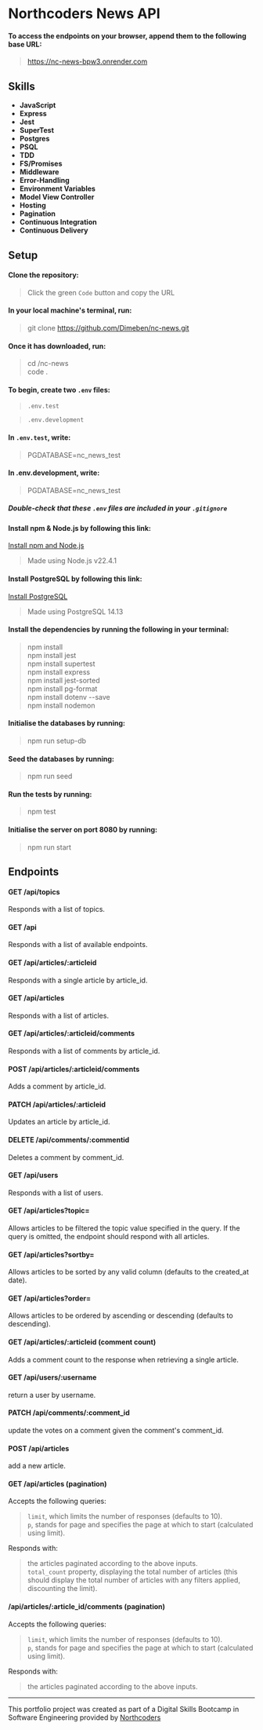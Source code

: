 # Northcoders News API

#### To access the endpoints on your browser, append them to the following base URL:

> https://nc-news-bpw3.onrender.com

## Skills

- **JavaScript**
- **Express**
- **Jest**
- **SuperTest**
- **Postgres**
- **PSQL**
- **TDD**
- **FS/Promises**
- **Middleware**
- **Error-Handling**
- **Environment Variables**
- **Model View Controller**
- **Hosting**
- **Pagination**
- **Continuous Integration**
- **Continuous Delivery**

## Setup

#### Clone the repository:

> Click the green `Code` button and copy the URL <br>

#### In your local machine's terminal, run:

> git clone https://github.com/Dimeben/nc-news.git <br>

#### Once it has downloaded, run:

> cd /nc-news <br>
> code . <br>

#### To begin, create two `.env` files:

> `.env.test` <br>

> `.env.development`

#### In `.env.test`, write:

> PGDATABASE=nc_news_test

#### In .env.development, write:

> PGDATABASE=nc_news_test <br>

##### Double-check that these `.env` files are included in your `.gitignore`

#### Install npm & Node.js by following this link:

[Install npm and Node.js](https://docs.npmjs.com/downloading-and-installing-node-js-and-npm)

> Made using Node.js v22.4.1

#### Install PostgreSQL by following this link:

[Install PostgreSQL](https://www.postgresql.org/download/)

> Made using PostgreSQL 14.13

#### Install the dependencies by running the following in your terminal:

> npm install <br>
> npm install jest <br>
> npm install supertest <br>
> npm install express <br>
> npm install jest-sorted <br>
> npm install pg-format <br>
> npm install dotenv --save <br>
> npm install nodemon <br>

#### Initialise the databases by running:

> npm run setup-db <br>

#### Seed the databases by running:

> npm run seed <br>

#### Run the tests by running:

> npm test <br>

#### Initialise the server on port 8080 by running:

> npm run start <br>

## Endpoints

#### GET /api/topics

Responds with a list of topics.

#### GET /api

Responds with a list of available endpoints.

#### GET /api/articles/:articleid

Responds with a single article by article_id.

#### GET /api/articles

Responds with a list of articles.

#### GET /api/articles/:articleid/comments

Responds with a list of comments by article_id.

#### POST /api/articles/:articleid/comments

Adds a comment by article_id.

#### PATCH /api/articles/:articleid

Updates an article by article_id.

#### DELETE /api/comments/:commentid

Deletes a comment by comment_id.

#### GET /api/users

Responds with a list of users.

#### GET /api/articles?topic=

Allows articles to be filtered the topic value specified in the query. If the query is omitted, the endpoint should respond with all articles.

#### GET /api/articles?sortby=

Allows articles to be sorted by any valid column (defaults to the created_at date).

#### GET /api/articles?order=

Allows articles to be ordered by ascending or descending (defaults to descending).

#### GET /api/articles/:articleid (comment count)

Adds a comment count to the response when retrieving a single article.

#### GET /api/users/:username

return a user by username.

#### PATCH /api/comments/:comment_id

update the votes on a comment given the comment's comment_id.

#### POST /api/articles

add a new article.

#### GET /api/articles (pagination)

Accepts the following queries:

> `limit`, which limits the number of responses (defaults to 10). <br> `p`, stands for page and specifies the page at which to start (calculated using limit).<br>

Responds with:<br>

> the articles paginated according to the above inputs.<br> `total_count` property, displaying the total number of articles (this should display the total number of articles with any filters applied, discounting the limit).

#### /api/articles/:article_id/comments (pagination)

Accepts the following queries:

> `limit`, which limits the number of responses (defaults to 10). <br> `p`, stands for page and specifies the page at which to start (calculated using limit).<br>

Responds with:<br>

> the articles paginated according to the above inputs.<br>

---

This portfolio project was created as part of a Digital Skills Bootcamp in Software Engineering provided by [Northcoders](https://northcoders.com/)

